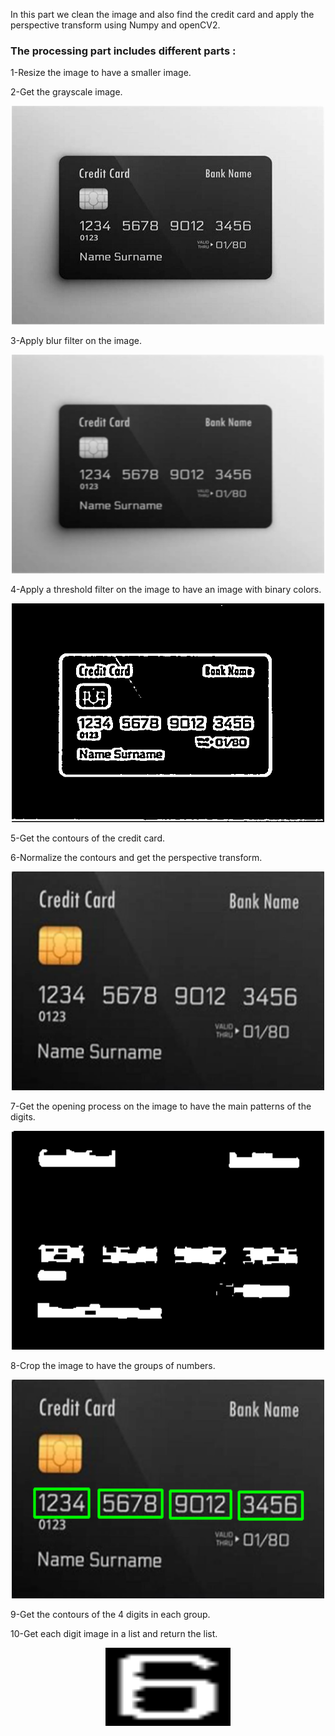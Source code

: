 In this part we clean the image and also find the credit card and apply the perspective transform using Numpy and openCV2.

### The processing part includes different parts :

1-Resize the image to have a smaller image.


2-Get the grayscale image.
<p align="center">
<img src="images/gray1.png" alt="Grayscale" width="500" height="350">
</p>

3-Apply blur filter on the image.
<p align="center">
<img src="images/blur1.png" alt="Blur" width="500" height="350">
</p>

4-Apply a threshold filter on the image to have an image with binary colors.
<p align="center">
<img src="images/binary.png" alt="Binary" width="500" height="350">
</p>

5-Get the contours of the credit card.


6-Normalize the contours and get the perspective transform.
<p align="center">
<img src="images/transformed1.png" alt="Perspective transform" width="500" height="350">
</p>

7-Get the opening process on the image to have the main patterns of the digits.
<p align="center">
<img src="images/opening.png" alt="Opening" width="500" height="350">
</p>

8-Crop the image to have the groups of numbers.
<p align="center">
<img src="images/transformed.png" alt="Perspective transform" width="500" height="350">
</p>

9-Get the contours of the 4 digits in each group.


10-Get each digit image in a list and return the list.
<p align="center">
<img src="images/digit.png" alt="Digit" width="200" height="125">
</p>